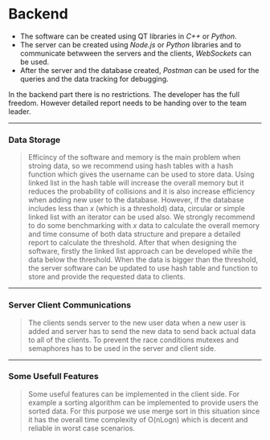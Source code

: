 # Backend

* The software can be created using QT libraries in *C++* or *Python*. 
* The server can be created using *Node.js* or *Python* libraries and to communicate betwween the servers and the clients, *WebSockets* can be used. 
* After the server and the database created, *Postman* can be used for the queries and the data tracking for debugging. 

In the backend part there is no restrictions. The developer has the full freedom. However detailed report needs to be handing over to the team leader.

---

### Data Storage

> Efficincy of the software and memory is the main problem when stroing data, so we recommend using hash tables with a hash function which gives the username can be used to store data. Using linked list in the hash table will increase the overall memory but it reduces the probability of collisions and it is also increase efficiency when adding new user to the database. However, if the database includes less than *x* (which is a threshold) data, circular or simple linked list with an iterator can be used also. We strongly recommend to do some benchmarking with *x* data to calculate the overall memory and time consume of both data structure and prepare a detailed report to calculate the threshold. After that when designing the software, firstly the linked list approach can be developed while the data below the threshold. When the data is bigger than the threshold, the server software can be updated to use hash table and function to store and provide the requested data to clients.

---

### Server Client Communications

> The clients sends server to the new user data when a new user is added and server has to send the new data to send back actual data to all of the clients. To prevent the race conditions mutexes and semaphores has to be used in the server and client side.


---

### Some Usefull Features

> Some useful features can be implemented in the client side. For example a sorting algorithm can be implemented to provide users the sorted data. For this purpose we use merge sort in this situation since it has the overall time complexity of O(nLogn) which is decent and reliable in worst case scenarios. 